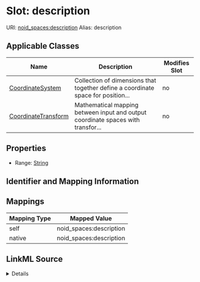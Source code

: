 

# Slot: description 



URI: [noid_spaces:description](https://github.com/nclack/noid/schemas/space.v0.context.jsonlddescription)
Alias: description

<!-- no inheritance hierarchy -->





## Applicable Classes

| Name | Description | Modifies Slot |
| --- | --- | --- |
| [CoordinateSystem](CoordinateSystem.md) | Collection of dimensions that together define a coordinate space for position... |  no  |
| [CoordinateTransform](CoordinateTransform.md) | Mathematical mapping between input and output coordinate spaces with transfor... |  no  |







## Properties

* Range: [String](String.md)





## Identifier and Mapping Information








## Mappings

| Mapping Type | Mapped Value |
| ---  | ---  |
| self | noid_spaces:description |
| native | noid_spaces:description |




## LinkML Source

<details>
```yaml
name: description
alias: description
domain_of:
- CoordinateSystem
- CoordinateTransform
range: string

```
</details>